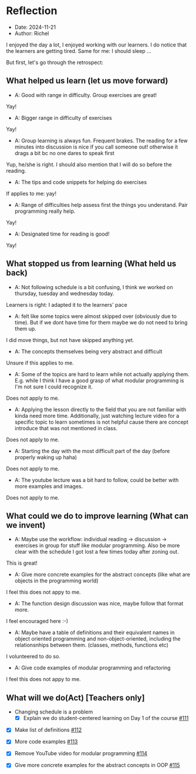 # Reflection

- Date: 2024-11-21
- Author: Richel

I enjoyed the day a lot, I enjoyed working with our learners.
I do notice that the learners are getting tired.
Same for me: I should sleep ...

But first, let's go through the retrospect:

## What helped us learn (let us move forward)

- A: Good with range in difficulty. Group exercises are great! 

Yay!

- A: Bigger range in difficulty of exercises

Yay!

- A: Group learning is always fun. Frequent brakes. 
  The reading for a few minutes into discussion is nice if you call someone out!
  otherwise it drags a bit bc no one dares to speak first

Yup, he/she is right. I should also mention that I will do so before
the reading.

- A: The tips and code snippets for helping do exercises

If applies to me: yay!

- A: Range of difficulties help assess first the things you understand. 
  Pair programming really help. 

Yay!

- A: Designated time for reading is good! 

Yay!

## What stopped us from learning (What held us back)

- A: Not following schedule is a bit confusing, 
  I think we worked on thursday, tuesday and wednesday today.

Learners is right: I adapted it to the learners' pace

- A: felt like some topics were almost skipped over (obviously due to time). 
  But if we dont have time for them maybe we do not need to bring them up.

I did move things, but not have skipped anything yet.

- A: The concepts themselves being very abstract and difficult

Unsure if this applies to me.

- A: Some of the topics are hard to learn while not actually applying them. 
  E.g. while I think I have a good grasp of what modular programming is
  I'm not sure I could recognize it. 

Does not apply to me.

- A: Applying the lesson directly to the field that you are not familiar with
  kinda need more time. Additionally, just watching lecture video for a
  specific topic to learn sometimes is not helpful cause there are concept
  introduce that was not mentioned in class.

Does not apply to me.

- A: Starting the day with the most difficult part of the day
  (before properly waking up haha)

Does not apply to me.

- A: The youtube lecture was a bit hard to follow, 
  could be better with more examples and images.

Does not apply to me.

## What could we do to improve learning (What can we invent)

- A: Maybe use the workflow: individual reading -> discussion
  -> exercises in group for stuff like modular programming.
  Also be more clear with the schedule
  I got lost a few times today after zoning out.

This is great!

- A: Give more concrete examples for the abstract concepts
  (like what are objects in the programming world)

I feel this does not appy to me.

- A: The function design discussion was nice,
  maybe follow that format more. 

I feel encouraged here :-)

- A: Maybe have a table of definitions and their equivalent names in
  object oriented programming and non-object-oriented, including the
  relationsnhips between them. (classes, methods, functions etc)

I volunteered to do so.

- A: Give code examples of modular programming and refactoring

I feel this does not appy to me.

## What will we do(Act) [Teachers only]

- Changing schedule is a problem
    - [x] Explain we do student-centered learning on Day 1 of the course
      [#111](https://github.com/UPPMAX/programming_formalisms/issues/111)
- [x] Make list of definitions [#112](https://github.com/UPPMAX/programming_formalisms/issues/112)
- [x] More code examples [#113](https://github.com/UPPMAX/programming_formalisms/issues/113)
- [x] Remove YouTube video for modular programming 
  [#114](https://github.com/UPPMAX/programming_formalisms/issues/114)
- [x] Give more concrete examples for the abstract concepts in OOP
  [#115](https://github.com/UPPMAX/programming_formalisms/issues/114)

